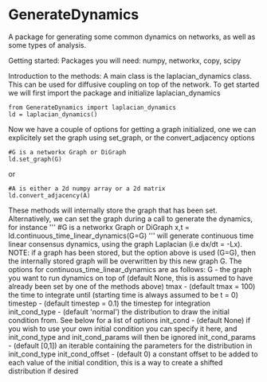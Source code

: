 # GenerateDynamics
A package for generating some common dynamics on networks, as well as some types of analysis.

Getting started: Packages you will need: numpy, networkx, copy, scipy

Introduction to the methods:
A main class is the laplacian_dynamics class. This can be used for diffusive coupling on top of the network. To get started we will first import the package and initialize laplacian_dynamics

```
from GenerateDynamics import laplacian_dynamics
ld = laplacian_dynamics()
```

Now we have a couple of options for getting a graph initialized, one we can explicitely set the graph using set_graph, or the convert_adjacency options
```
#G is a networkx Graph or DiGraph
ld.set_graph(G)
```
or
```
#A is either a 2d numpy array or a 2d matrix
ld.convert_adjacency(A)
```
These methods will internally store the graph that has been set.
Alternatively, we can set the graph during a call to generate the dynamics, for instance
'''
#G is a networkx Graph or DiGraph
x,t = ld.continuous_time_linear_dynamics(G=G)
'''
will generate continuous time linear consensus dynamics, using the graph Laplacian (i.e dx/dt = -Lx). NOTE: if a graph has been stored, but the option above is used (G=G), then the internally stored graph will be overwritten by this new graph G.
The options for continuous_time_linear_dynamics are as follows:
G - the graph you want to run dynamics on top of (default None, this is assumed to have already been set by one of the methods above)
tmax - (default tmax = 100) the time to integrate until (starting time is always assumed to be t = 0)
timestep - (default timestep = 0.1) the timestep for integration
init_cond_type - (default 'normal') the distribution to draw the initial condition from. See below for a list of options
init_cond - (default None) if you wish to use your own initial condition you can specify it here, and init_cond_type and init_cond_params will then be ignored
init_cond_params - (default [0,1]) an iterable containing the parameters for the distribution in init_cond_type
init_cond_offset - (default 0) a constant offset to be added to each value of the initial condition, this is a way to create a shifted distribution if desired


